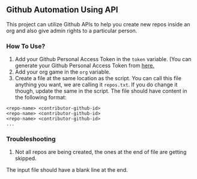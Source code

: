 ## Github Automation Using API

This project can utilize Github APIs to help you create new repos inside an org and also give admin rights to a particular person.

### How To Use?

1) Add your Github Personal Access Token in the `token` variable. (You can generate your Github Personal Access Token from [here.](https://docs.github.com/en/authentication/keeping-your-account-and-data-secure/creating-a-personal-access-token)
2) Add your org game in the `org` variable.
3) Create a file at the same location as the script. You can call this file anything you want, we are calling it `repos.txt`. If you do change it though, update the same in the script. The file should have content in the following format:

```
<repo-name> <contributor-github-id>
<repo-name> <contributor-github-id>
<repo-name> <contributor-github-id>
...

```

### Troubleshooting

1) Not all repos are being created, the ones at the end of file are getting skipped.

The input file should have a blank line at the end.
